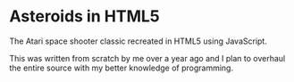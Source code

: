 # Asteroids in HTML5

The Atari space shooter classic recreated in HTML5 using JavaScript.

This was written from scratch by me over a year ago and I plan to overhaul the entire source with my better knowledge of programming.